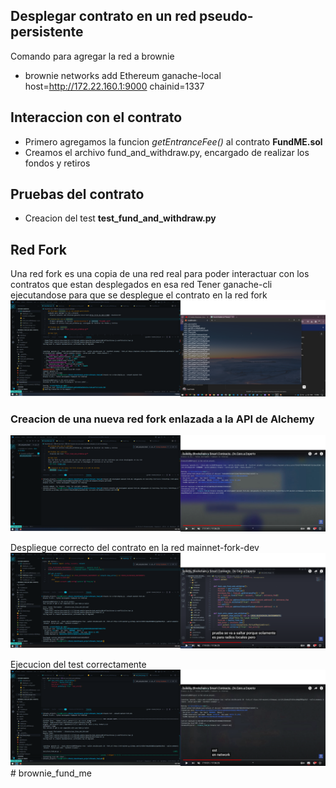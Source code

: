 ## Desplegar contrato en un red pseudo-persistente
Comando para agregar la red a brownie
- brownie networks add Ethereum ganache-local host=http://172.22.160.1:9000  chainid=1337

## Interaccion con el contrato
- Primero agregamos la funcion *getEntranceFee()* al contrato **FundME.sol**
- Creamos el archivo fund_and_withdraw.py, encargado de realizar los fondos y retiros

## Pruebas del contrato
- Creacion del test **test_fund_and_withdraw.py**

## Red Fork
Una red fork es una copia de una red real para poder interactuar con los contratos que estan desplegados en esa red
Tener ganache-cli ejecutandose para que se desplegue el contrato en la red fork
![alt text](image.png)

### Creacion de una nueva red fork enlazada a la API de Alchemy
![alt text](image-2.png)

Despliegue correcto del contrato en la red mainnet-fork-dev
![alt text](image-1.png)

Ejecucion del test correctamente
![alt text](image-3.png)# brownie_fund_me
